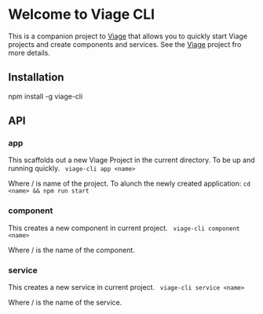 # Welcome to Viage CLI
This is a companion project to [Viage](https://github.com/schlotg/viage) that allows you to quickly start Viage projects and create components and services. See the [Viage](https://github.com/schlotg/viage) project fro more details.

## Installation
npm install -g viage-cli

## API

### app
This scaffolds out a new Viage Project in the current directory. To be up and running quickly.
``` viage-cli app <name>```

Where /<name/> is name of the project. To alunch the newly created application:
``` cd <name> && npm run start ```

### component
This creates a new component in current project.
``` viage-cli component <name>```

Where /<name/> is the name of the component.

### service
This creates a new service in current project.
``` viage-cli service <name>```

Where /<name/> is the name of the service.
